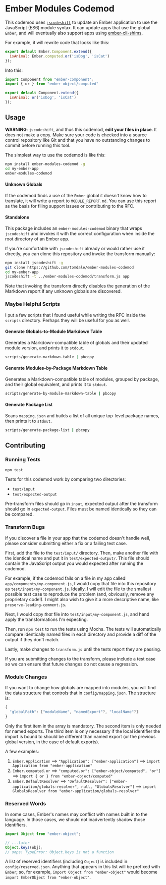 # Ember Modules Codemod

This codemod uses [`jscodeshift`](https://github.com/facebook/jscodeshift) to update an Ember application to
use the JavaScript (ES6) module syntax. It can update apps that use the global `Ember`, and will eventually also support
apps using [ember-cli-shims][shims].

[shims]: https://github.com/ember-cli/ember-cli-shims

For example, it will rewrite code that looks like this:

```js
export default Ember.Component.extend({
  isAnimal: Ember.computed.or('isDog', 'isCat')
});
```

Into this:

```js
import Component from "ember-component";
import { or } from "ember-object/computed"

export default Component.extend({
  isAnimal: or('isDog', 'isCat')
});
```

## Usage

**WARNING**: `jscodeshift`, and thus this codemod, **edit your files in place**.
It does not make a copy. Make sure your code is checked into a source control
repository like Git and that you have no outstanding changes to commit before
running this tool.

The simplest way to use the codemod is like this:

```sh
npm install ember-modules-codemod -g
cd my-ember-app
ember-modules-codemod
```

#### Unknown Globals

If the codemod finds a use of the `Ember` global it doesn't know how to
translate, it will write a report to `MODULE_REPORT.md`. You can use this report
as the basis for filing support issues or contributing to the RFC.

#### Standalone

This package includes an `ember-modules-codemod` binary that wraps `jscodeshift`
and invokes it with the correct configuration when inside the root directory of
an Ember app.

If you're comfortable with `jscodeshift` already or would rather use it
directly, you can clone this repository and invoke the transform manually:

```sh
npm install jscodeshift -g
git clone https://github.com/tomdale/ember-modules-codemod
cd my-ember-app
jscodeshift -t ../ember-modules-codemod/transform.js app
```

Note that invoking the transform directly disables the generation of the
Markdown report if any unknown globals are discovered.

### Maybe Helpful Scripts

I put a few scripts that I found useful while writing the RFC inside the
`scripts` directory. Perhaps they will be useful for you as well.

#### Generate Globals-to-Module Markdown Table

Generates a Markdown-compatible table of globals and their updated module version, and
prints it to `stdout`.

```sh
scripts/generate-markdown-table | pbcopy
```

#### Generate Modules-by-Package Markdown Table

Generates a Markdown-compatible table of modules, grouped by package, and their
global equivalent, and prints it to `stdout`.

```sh
scripts/generate-by-module-markdown-table | pbcopy
```

#### Generate Package List

Scans `mapping.json` and builds a list of all unique top-level package names,
then prints it to `stdout`.

```sh
scripts/generate-package-list | pbcopy
```

## Contributing

### Running Tests

```sh
npm test
```

Tests for this codemod work by comparing two directories:

* `test/input`
* `test/expected-output`

Pre-transform files should go in `input`, expected output after the transform
should go in `expected-output`. Files must be named identically so they can be
compared.

### Transform Bugs

If you discover a file in your app that the codemod doesn't handle well, please
consider submitting either a fix or a failing test case.

First, add the file to the `test/input/` directory. Then, make another file with
the identical name and put it in `test/expected-output/`. This file should
contain the JavaScript output you would expected after running the codemod.

For example, if the codemod fails on a file in my app called
`app/components/my-component.js`, I would copy that file into this repository as
`test/input/my-component.js`. Ideally, I will edit the file to the smallest
possible test case to reproduce the problem (and, obviously, remove any
proprietary code!). I might also wish to give it a more descriptive name, like
`preserve-leading-comment.js`.

Next, I would copy *that* file into `test/input/my-component.js`, and hand apply
the transformations I'm expecting.

Then, run `npm test` to run the tests using Mocha. The tests will automatically
compare identically named files in each directory and provide a diff of the
output if they don't match.

Lastly, make changes to `transform.js` until the tests report they are passing.

If you are submitting changes to the transform, please include a test case so we
can ensure that future changes do not cause a regression.

### Module Changes

If you want to change how globals are mapped into modules, you will find
the data structure that controls that in `config/mapping.json`. The structure
is:

```js
{
  "globalPath": ["moduleName", "namedExport"?, "localName"?]
}
```

Only the first item in the array is mandatory. The second item is only needed
for named exports. The third item is only necessary if the local identifier the
import is bound to should be different than named export (or the previous global
version, in the case of default exports).

A few examples:

1. `Ember.Application` ⟹ `"Application": ["ember-application"]` ⟹ `import Application from "ember-application"`
1. `Ember.computed.or` ⟹ `"computed.or": ["ember-object/computed", "or"]` ⟹ `import { or } from "ember-object/computed"`
1. `Ember.DefaultResolver` ⟹ `"DefaultResolver": ["ember-application/globals-resolver", null, "GlobalsResolver"]` ⟹ `import GlobalsResolver from "ember-application/globals-resolver"`

### Reserved Words

In some cases, Ember's names may conflict with names built in to the language.
In those cases, we should not inadvertently shadow those identifiers.

```js
import Object from "ember-object";

// ...later
Object.keys(obj);
// oops! TypeError: Object.keys is not a function
```

A list of reserved identifiers (including `Object`) is included in
`config/reserved.json`. Anything that appears in this list will be prefixed with
`Ember`; so, for example, `import Object from "ember-object"` would become
`import EmberObject from "ember-object"`.
